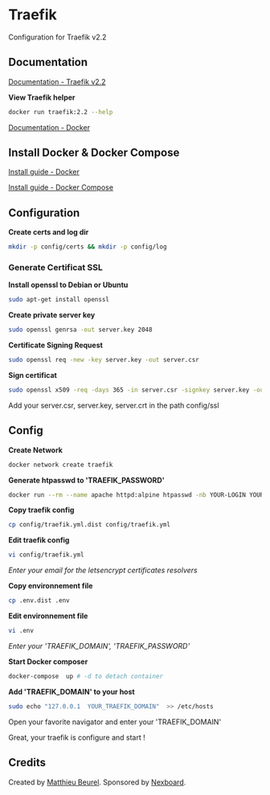 # Traefik

Configuration for Traefik v2.2

## Documentation

[Documentation - Traefik v2.2](https://doc.traefik.io/traefik/v2.2/)

**View Traefik helper**
```bash
docker run traefik:2.2 --help
```

[Documentation - Docker](https://docs.docker.com/)

## Install Docker & Docker Compose
[Install guide - Docker](https://docs.docker.com/engine/install/)

[Install guide - Docker Compose](https://docs.docker.com/compose/install/) 

## Configuration

**Create certs and log dir**
```bash
mkdir -p config/certs && mkdir -p config/log
```

### Generate Certificat SSL

**Install openssl to Debian or Ubuntu**
```bash
sudo apt-get install openssl
```

**Create private server key**
```bash
sudo openssl genrsa -out server.key 2048
```

**Certificate Signing Request**
```bash
sudo openssl req -new -key server.key -out server.csr
```

**Sign certificat**
```bash
sudo openssl x509 -req -days 365 -in server.csr -signkey server.key -out server.crt
```

Add your server.csr, server.key, server.crt in the path config/ssl

## Config

**Create Network**
```bash
docker network create traefik
```

**Generate htpasswd to 'TRAEFIK_PASSWORD'**
```bash
docker run --rm --name apache httpd:alpine htpasswd -nb YOUR-LOGIN YOUR-PASSWORD
```

**Copy traefik config**
```bash
cp config/traefik.yml.dist config/traefik.yml
```

**Edit traefik config**
```bash
vi config/traefik.yml
```
_Enter your email for the letsencrypt certificates resolvers_

**Copy environnement file**
```bash
cp .env.dist .env
```

**Edit environnement file**
```bash
vi .env
```
_Enter your 'TRAEFIK_DOMAIN', 'TRAEFIK_PASSWORD'_

**Start Docker composer**
```bash
docker-compose  up # -d to detach container
```

**Add 'TRAEFIK_DOMAIN' to your host**
```bash
sudo echo "127.0.0.1  YOUR_TRAEFIK_DOMAIN"  >> /etc/hosts
```
Open your favorite navigator and enter your 'TRAEFIK_DOMAIN'

Great, your traefik is configure and start !

## Credits

Created by [Matthieu Beurel](https://www.mbeurel.com). Sponsored by [Nexboard](https://www.nexboard.fr).